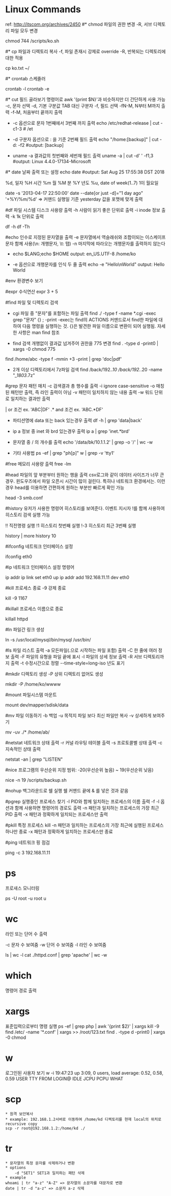 Linux Commands
==========================================
ref: http://itscom.org/archives/2450
#* chmod
파일의 권한 변경
-R, 서브 디렉토리 파일 모두 변경

chmod 744 /scripts/ko.sh

#* cp
파일과 디렉토리 복사
-f, 파일 존재시 강제로 override
-R, 반복되는 디렉토리에 대한 적용

cp ko.txt ~/

#* crontab
스케줄러

crontab -l
crontab -e

#* cut
필드 골라보기 명령어로 awk '{print $N}'과 비슷하지만 더 간단하게 사용 가능
-c, 문자 선택
-d, 기본 구분값 TAB 대신 구분자
-f, 필드 선택
-fN-M, N부터 M까지 출력
-f-M, 처음부터 끝까지 출력

* -c 옵션으로 문자 1번째에서 3번째 까지 출력
echo /etc/redhat-release | cut -c1-3 # /et

* -d 구분자 옵션으로 : 을 기준 2번째 필드 출력
echo "/home:[backup]" | cut -d: -f2 #output: [backup]

* uname -a 결과값의 첫번째와 세번재 필드 출력
uname -a | cut -d' ' -f1,3 #output: Linux 4.4.0-17134-Microsoft

#* date
날짜 출력 또는 설정
echo date #output: Sat Aug 25 17:55:38 DST 2018

%d, 일자
%H 시간
%m 월
%M 분
%Y 년도
%u, date of week(1..7) 1이 월요일

date -s '2013-04-17 22:50:00'
date --date[or just -d]="1 day ago" '+%Y/%m/%d' => 커맨드 실행일 기준 yesterday 값을 포맷에 맞게 출력

#df
파일 시스템 디스크 사용량 출력
-h 사람이 읽기 좋은 단위로 출력
-i inode 정보 출력
-k 1k 단위로 출력

df -h
df -Th

#echo
인수로 지정된 문자열을 출력
-e 문자열에서 역슬래쉬와 조합이되는 이스케이프 문자 함께 사용(\n: 개행문자, \t: 탭)
-n 마지막에 따라오는 개행문자를 출력하지 않는다

* echo $LANG;echo $HOME
output:
en_US.UTF-8
/home/ko

* -e 옵션으로 개행문자를 인식 두 줄 출력
echo -e "Hello\nWorld"
output:
Hello
World

#env
환경변수 보기

#expr
수식연산 
expr 3 + 5

#find
파일 및 디렉토리 검색
* cgi 파일 중 "문자"를 포함하는 파일 출력
find ./ -type f -name *.cgi -exec grep "문자" {} \; -print
-exec는 find의 ACTIONS 커맨드로서 find한 파일에 대하여 다음 명령을 실행하는 것. {}은 발견한 파일 이름으로 변환이 되어 실행됨.
자세한 사항은 man find 참조

* find 검색 개행없이 결과값 넘겨주어 권한을 775 변경
find . -type d -print0 | xargs -0 chmod 775

find /home/abc -type f -mmin +3 -print | grep 'doc\|pdf'

* 2개 이상 디렉토리에서 7z파일 검색
find /back/192.*.10 /back/192.*.20 -name "*_1803*.7z"

#grep
문자 패턴 매치
-c 검색결과 총 행수를 출력
-i ignore case-sensitive
-o 매칭된 패턴만 출력, 즉 라인 출력이 아님
-v 패턴이 일치하지 않는 내용 출력
-w 워드 단위로 일치하는 결과만 출력

\| or 조건 ex. 'ABC\|DF'
.* and 조건 ex. 'ABC.*DF'

* 파티션명에 data 또는 back 있는경우 출력
df -h | grep 'data\|back'

* ip a 정보 중 inet 와 brd 있는경우 출력
ip a | grep 'inet.*brd'

* 문자열 중 / 의 개수를 출력
echo '/data/bk/10.1.1.2' | grep -o '/' | wc -w

* 기타 사용법
ps -ef | grep "ph[p]"
w | grep -v 'tty1'

#free
메모리 사용량 출력
free -lm

#head
파일의 앞 부분부터 원하는 행을 출력
csv로그와 같이 데이터 사이즈가 너무 큰 경우. 윈도우즈에서 파일 오픈시 시간이 많이 걸린다. 특히나 네트워크 환경에서는.
이런 경우 head를 이용하면 간편하게 원하는 부분만 빠르게 확인 가능

head -3 smb.conf

#history
유저가 사용한 명령어 히스토리를 보여준다.
이벤트 지시자 !를 함께 사용하여 히스토리 검색 실행 가능

!! 직전명령 실행
!1 히스토리 첫번째 실행
!-3 히스토리 최근 3번째 실행

history | more
history 10

#ifconfig
네트워크 인터페이스 설정

ifconfig eth0

#ip
네트워크 인터페이스 설정 명령어

ip addr
ip link set eth0 up
ip addr add 192.168.11.11 dev eth0

#kill
프로세스 종료
-9 강제 종료

kill -9 1167

#killall
프로세스 이름으로 종료

killall httpd

#ln
파일간 링크 생성

ln -s /usr/local/mysql/bin/mysql /usr/bin/

#ls
파일 리스트 출력
-a 모든파일(.으로 시작하는 파일 포함) 출력
-C 한 줄에 여러 정보 출력
-F 파일의 유형을 파일 끝에 표시
-l 파일의 상세 정보 출력
-R 서브 디렉토리까지 출력
-t 수정시간으로 정렬
--time-style=long-iso 년도 표기

#mkdir
디렉토리 생성
-P 상위 디렉토리 없어도 생성

mkdir -P /home/ko/wwww

#mount
파일시스템 마운트

mount dev/mapper/sdisk/data

#mv
파일 이동하기
-b 백업
-u 목적지 파일 보다 최신 파일만 복사
-v 상세하게 보여주기

mv -uv ./* /home/ab/

#netstat
네트워크 상태 출력
-r 커널 라우팅 테이블 출력
-s 프로토콜별 상태 출력
-c 지속적인 상태 출력

netstat -an | grep "LISTEN"

#nice
프로그램의 우선순위 지정
범위: -20(우선순위 높음) ~ 19(우선순위 낮음)

nice -n 19 /scripts/backup.sh

#nohup
백그라운드로 쉘 실행
쉘 커맨드 끝에 & 를 넣은 것과 같음

#pgrep
실행중인 프로세스 찾기
-l PID와 함께 일치하는 프로세스의 이름 출력
-f -l 옵션과 함께 사용하면 명령어의 경로도 출력
-n 패턴과 일치하는 프로세스의 가장 최근 PID 출력
-x 패턴과 정확하게 일치되는 프로세스만 출력

#pkill
특정 프로세스 kill
-n 패턴과 일치하는 프로세스의 가장 최근에 실행된 프로세스 하나만 종료
-x 패턴과 정확하게 일치하는 프로세스만 종료

#ping
네트워크 핑 점검

ping -c 3 192.168.11.11

# ps
프로새스 모니터링

ps -U root -u root u

# wc
라인 또는 단어 수 출력

-c 문자 수 보여줌
-w 단어 수 보여줌
-l 라인 수 보여줌

ls | wc -l
cat ./httpd.conf | grep 'apache' | wc -w

# which 
명령어 경로 출력

# xargs
표준입력으로부터 명령 실행
ps -ef | grep php | awk '{print $2}' | xargs kill -9 
find /etc/ -name '*.conf' | xargs >> /root/123.txt
find . -type d -print0 | xargs -0 chmod 

# w
로그인된 사용자 보기
w -i
 19:47:23 up  3:09,  0 users,  load average: 0.52, 0.58, 0.59
USER     TTY      FROM             LOGIN@   IDLE   JCPU   PCPU WHAT

# scp
    * 원격 보안복사
    * example: 192.168.1.2서버로 이동하여 /home/kd 디렉토리를 현재 local의 위치로 recursive copy
    scp -r root@192.168.1.2:/home/kd ./

# tr
    * 문자열의 특정 문자를 삭제하거나 변환
    * options
        -d "SET1" SET1과 일치하는 패턴 삭제
    * example
    whoami | tr "a-z" "A-Z" => 문자열의 소문자를 대문자로 변환
    date | tr -d "a-z" => 소문자 a-z 삭제
    
